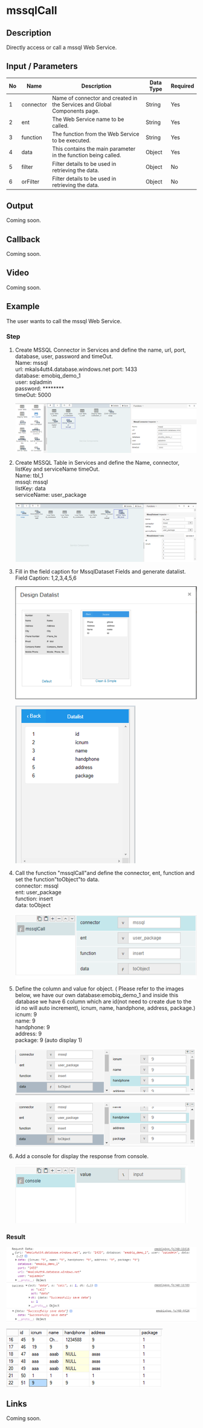 ﻿# mssqlCall 

## Description

Directly access or call a mssql Web Service.

## Input / Parameters

| No | Name | Description | Data Type | Required |
| ------ | ------ | ------ |------ | ------ |
| 1 | connector | Name of connector and created in the Services and Global Components page. | String | Yes  |
| 2 | ent | The Web Service name to be called. | String | Yes |
| 3 | function | The function from the Web Service to be executed. | String | Yes  |
| 4 | data | This contains the main parameter in the function being called. | Object | Yes |
| 5 | filter | Filter details to be used in retrieving the data. | Object | No |
| 6 | orFilter | Filter details to be used in retrieving the data. | Object | No |

## Output

Coming soon.

## Callback

Coming soon.

## Video

Coming soon.

## Example

The user wants to call the mssql Web Service.

### Step

1. Create MSSQL Connector in Services and define the name, url, port,       database, user, password and timeOut.
   <br>Name: mssql<br>
   url: mkals4utt4.database.windows.net
   port: 1433<br>
   database: emobiq_demo_1<br>
   user: sqladmin<br>
   password: ********<br>
   timeOut: 5000
 
   ![](./mssqlCall-step-1.png)
  
2. Create MSSQL Table in Services and  define the Name, connector,          listKey and serviceName timeOut.
   <br>Name: tbl_1<br>
   mssql: mssql<br>
   listKey: data<br>
   serviceName: user_package<br>
   
   ![](./mssqlCall-step-2.png)
   
3. Fill in the field caption for MssqlDataset Fields and generate           datalist.
   <br>
   Field Caption: 1,2,3,4,5,6<br> 
   
   ![](./mssqlCall-step-3.png)
   
   ![](./mssqlCall-step-4.png)<br>
 
   
4. Call the function "mssqlCall"and define the connector, ent,              function and set the function"toObject"to data.
   <br>connector: mssql<br>
   ent: user_package<br>
   function: insert<br>
   data: toObject<br>
    
   ![](./mssqlCall-step-5.png)
   
5. Define the column and value for object. ( Please refer to the images     below, we have our own database:emobiq_demo_1 and inside this database    we have 6 column which are id(not need to create due to the id no will    auto increment), icnum, name, handphone, address, package.)
   <br>
   icnum: 9<br>
   name: 9<br>
   handphone: 9<br>
   address: 9<br>
   package: 9 (auto display 1)<br>
   
   ![](./mssqlCall-step-6.png)
   
   ![](./mssqlCall-step-7.png) 

6. Add a console for display the response from console.<br>
   
   ![](./mssqlCall-step-8.png)
   
### Result
  
 ![](./mssqlCall-result-1.png)
  
 ![](./mssqlCall-result-2.png)


## Links

Coming soon.